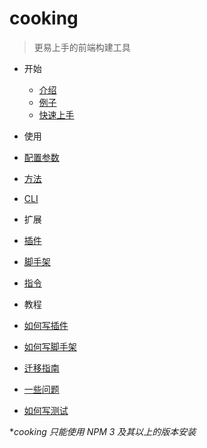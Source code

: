 # cooking

> 更易上手的前端构建工具

- 开始
  - [介绍](intro.md)
  - [例子](example.md)
  - [快速上手](quickstart.md)
- 使用
 - [配置参数](configuration.md)
 - [方法](nodejs-api.md)
 - [CLI](cli.md)
- 扩展
 - [插件](list-of-plugins.md)
 - [脚手架](list-of-generators.md)
 - [指令](list-of-commands.md)

- 教程
 - [如何写插件](create-a-plugin.md)
 - [如何写脚手架](create-a-generator.md)
 - [迁移指南](migration-guide.md)
 - [一些问题](faq.md)
 - [如何写测试](test.md)

**cooking 只能使用 NPM 3 及其以上的版本安装*
